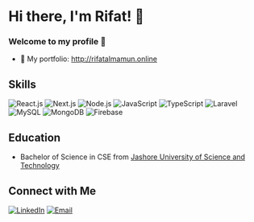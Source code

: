 # Hi there, I'm Rifat! 👋

### Welcome to my profile 👋
- 💬 My portfolio: http://rifatalmamun.online

## Skills
![React.js](https://img.shields.io/badge/React-Advanced-blueviolet)
![Next.js](https://img.shields.io/badge/React-Advanced-blueviolet)
![Node.js](https://img.shields.io/badge/Node.js-Intermediate-green)
![JavaScript](https://img.shields.io/badge/JavaScript-Expert-yellow)
![TypeScript](https://img.shields.io/badge/TypeScript-Expert-blue)
![Laravel](https://img.shields.io/badge/Laravel-Advanced-red)
![MySQL](https://img.shields.io/badge/MySQL-Intermediate-orange)
![MongoDB](https://img.shields.io/badge/MongoDB-Intermediate-success)
![Firebase](https://img.shields.io/badge/Firebase-Intermediate-yellow) 

## Education
- Bachelor of Science in CSE from [Jashore University of Science and Technology](https://just.edu.bd/)

## Connect with Me
[![LinkedIn](https://img.shields.io/badge/LinkedIn-Connect-blue?logo=linkedin&style=flat-square)](https://www.linkedin.com/in/rifatalmamun)
[![Email](https://img.shields.io/badge/Email-Contact-red?logo=gmail&style=flat-square)](mailto:rifatalmamun.cse@gmail.com)
